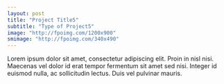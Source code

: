 ```yaml
---
layout: post
title: "Project Title5"
subtitle: "Type of Project5"
image: "http://fpoimg.com/1200x900"
smimage: "http://fpoimg.com/340x490"
---
```


Lorem ipsum dolor sit amet, consectetur adipiscing elit. Proin in nisl nisi. Maecenas vel dolor id erat tempor fermentum sit amet sed nisi. Integer id euismod nulla, ac sollicitudin lectus. Duis vel pulvinar mauris.
